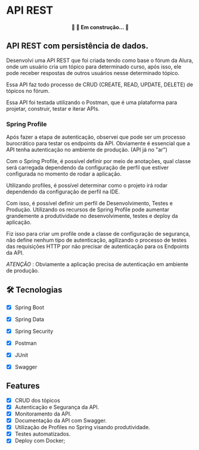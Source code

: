 # API REST

<h4 align="center"> 
	🚧   🚀 Em construção...  🚧
</h4>


## API REST com persistência de dados.

Desenvolvi uma API REST que foi criada tendo como base o fórum da Alura, onde um usuário cria um tópico para determinado
curso, após isso, ele pode receber respostas de outros usuários nesse determinado tópico.

Essa API faz todo processo de CRUD (CREATE, READ, UPDATE, DELETE) de tópicos no fórum.

Essa API foi testada utilizando o Postman, que é uma plataforma para projetar, construir, testar e iterar APIs.

### Spring Profile

Após fazer a etapa de autenticação, observei que pode ser um processo burocrático para testar os endpoints da API. Obviamente
é essencial que a API tenha autenticação no ambiente de produção. (API já no "ar")

Com o Spring Profile, é possível definir por meio de anotações, qual classe será carregada dependendo da configuração de
perfil que estiver configurada no momento de rodar a aplicação.

Utilizando profiles, é possível determinar como o projeto irá rodar dependendo da configuração de perfil na IDE.

Com isso, é possível definir um perfil de Desenvolvimento, Testes e Produção. Utilizando os recursos de Spring Profile
pode aumentar grandemente a produtividade no desenvolvimente, testes e deploy da aplicação.

Fiz isso para criar um profile onde a classe de configuração de segurança, não define nenhum tipo de autenticação, agilizando
o processo de testes das requisições HTTP por não precisar de autenticação para os Endpoints da API.

*ATENÇÃO* : Obviamente a aplicação precisa de autenticação em ambiente de produção.




## 🛠 Tecnologias

- [x] Spring Boot
- [x] Spring Data
- [x] Spring Security
- [x] Postman
- [x] JUnit
- [x] Swagger



## Features

- [x] CRUD dos tópicos
- [x] Autenticação e Segurança da API.
- [x] Monitoramento da API.
- [x] Documentação da API com Swagger.
- [x] Utilização de Profiles no Spring visando produtividade.
- [x] Testes automatizados.
- [x] Deploy com Docker;
